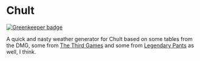 # Chult

[![Greenkeeper badge](https://badges.greenkeeper.io/chooban/chult.svg)](https://greenkeeper.io/)

A quick and nasty weather generator for Chult based on some tables from the DMG, some from [The Third Games][1]
and some from [Legendary Pants][2] as well, I think.

[1]: http://thethirdgames.com/2017/09/27/tomb-annihilation-weather-rain-wind-raincatchers/
[2]: http://www.legendarypants.net/tomb-of-annihilation/
